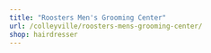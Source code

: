 ```yaml
---
title: "Roosters Men's Grooming Center"
url: /colleyville/roosters-mens-grooming-center/
shop: hairdresser
---
```

